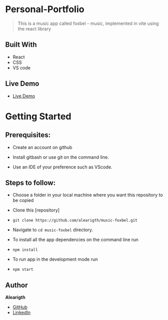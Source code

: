 # Personal-Portfolio
> This is a music app called foxbel - music, implemented in vite using the react library
## Built With

- React
- CSS
- VS code

## Live Demo

- [Live Demo](https://alearigth.github.io/music-foxbel/)


# Getting Started
## Prerequisites:


- Create an account on github

- Install gitbash or use git on the command line.

- Use an IDE of your preference such as VScode.

## Steps to follow:

- Choose a folder in your local machine where you want this repository to be copied

- Clone this [repository] 
- ```
  git clone https://github.com/alearigth/music-foxbel.git
  ```

- Navigate to `cd music-foxbel`  directory.

- To install all the app dependencies on the command line run
- ```
  npm install
  ``` 
- To run app in the development mode run 
- ```
  npm start
  ```


## Author

 **Alearigth**

- [GitHub](https://github.com/alearigth)
- [LinkedIn](https://www.linkedin.com/in/alejandro-mogrovejo-martinez-316686237/)


